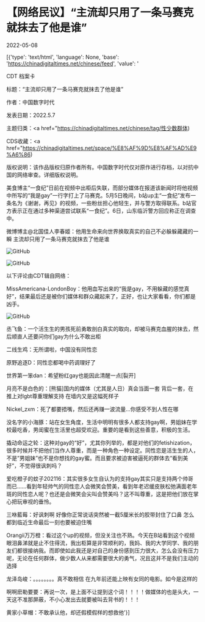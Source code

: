 # 【网络民议】“主流却只用了一条马赛克就抹去了他是谁​”

2022-05-08

[{'type': 'text/html', 'language': None, 'base': 'https://chinadigitaltimes.net/chinese/feed', 'value': '

CDT 档案卡

标题：“主流却只用了一条马赛克就抹去了他是谁”

作者：中国数字时代

发表日期：2022.5.7

主题归类：<a href="https://chinadigitaltimes.net/chinese/tag/性少数群体)

CDS收藏：<a href="https://chinadigitaltimes.net/space/%E8%AF%9D%E8%AF%AD%E9%A6%86)

版权说明：该作品版权归原作者所有。中国数字时代仅对原作进行存档，以对抗中国的网络审查。详细版权说明。





美食博主“一食纪”日前在视频中出柜后失联，而部分媒体在报道该新闻时将他视频中所写的“我是gay”一行字打上了马赛克。5月5日晚间，b站up主“一食纪”发布一条名为《谢谢，再见》的视频，一些粉丝担心他轻生，并与警方取得联系。b站官方表示正在通过多种渠道尝试联系“一食纪”。6日，山东临沂警方回应称正在调查中。

微博博主@北国佳人李春姬：他用生命来向世界换取真实的自己不必躲躲藏藏的一瞬  主流却只用了一条马赛克就抹去了他是谁

![GitHub](https://chinadigitaltimes.net/chinese/files/2022/05/0074DKTply1h1z31lx35rj30u01ow10p.jpg)

![GitHub](https://chinadigitaltimes.net/chinese/files/2022/05/0074DKTply1h1z31qh5xaj30n01ahn2p.jpg)

以下评论由CDT辑自网络：



MissAmericana-LondonBoy：他用血写出来的“我是gay，不用躲藏的感觉真好”，结果最后还是被你们媒体和群众藏起来了，正好，也让大家看看，你们都是凶手。

![GitHub](https://chinadigitaltimes.net/chinese/files/2022/05/007Qt855gy1h1z399z94ej30wo1uotn3.jpg)





丞飞鱼：一个活生生的男孩死前勇敢剖白真实的取向，却被马赛克血腥的抹去，然后顺直人还要问你们gay为什么不敢出柜

二线生鸡：无所谓啦，中国没有同性恋

原野追逐D：同性恋都喝中药调理好了

世界第一笨dan：希望粉红gay也能因此清醒一点[裂开]

月亮不是白色的：[熊猫]国内的媒体（尤其是人日）真会当面一套 背后一套，在推上对lgbt尊重理解支持 在墙内又是这幅死样子

Nickel_zxm：死了都要捂嘴，然后还再赚一波流量…你感受不到人性在哪

没名字的小海豚：站在女生角度，生活中明明有很多人都支持gay啊，男姐妹在学校最吃香，男闺蜜在生活里也超受欢迎。重要的是看到这些善意，积极的生活。

撬动命运之轮：这种对gay的“好”，尤其你列举的，都是对他们的fetishization，很多时候并不把他们当作人尊重，而是一种角色一种设定。同性恋是活生生的人，不是“男姐妹”也不是你想找的gay蜜。而且要求被迫害被逼死的群体去“看到美好”，不觉得很讽刺吗？

爱吃橙子的蚊子202116：其实很多女生自认为的支持gay其实只是支持两个帅哥而已……看到年轻帅气的同性恋人会微笑会赞美，看到年老迟缓皮肤松弛满面老年斑的同性恋人呢？也还是会微笑会尖叫会赞美吗？这不叫尊重，这是把他们放在掌心把玩审视的垂怜。

三咻藍莓：好讽刺啊 好像你正常说话突然被一截5厘米长的胶带封住了口鼻 怎么都到临近生命最后一刻也要被迫住嘴

Orangii万万橙：看过这个up的视频，但没关注也不熟。今天在B站看到这个视频眼泪鼻涕就是止不住得流，我出柜算是非常顺利的，我妈、我的大学同学、我的朋友们都很接纳我。而即使如此我还是对自己的身份感到压力很大，怎么会没有压力呢，无论在任何群体，做少数人从来都需要很大的勇气，况且这并不是我们主动的选择

龙泽岛峻：。。。。。。。。真不敢相信 在九年前还能上映有女同的电影。如今是这样的

啊啊麽勒要要：再说一次，是上面不让提到这个词！！！！做媒体的也是头大，一天这不准那屏蔽，不小心发出去就要被叫去背书的！！！

黄家小草帽：不敢承认他，却还假模假样的想救他'}]